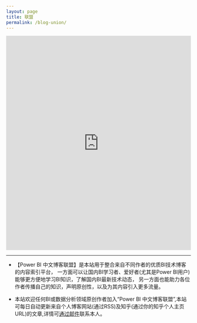 ```yaml
---
layout: page
title: 联盟
permalink: /blog-union/
---
```


<html>
<body>
<iframe width="100%" height="585" src="https://app.powerbi.com/view?r=eyJrIjoiOTA4OWQ3NWEtYjhlZi00NDQ1LWI3MjQtMGJiNDZhNzA3MDk3IiwidCI6IjAwM2ViMjA5LTc0NjQtNGVhNy1hOTcxLWFlMWQyMmI5NGFiNCIsImMiOjEwfQ%3D%3D" frameborder="0" allowFullScreen="true"></iframe>
</body>
</html>

---------------------

- 【Power BI 中文博客联盟】是本站用于整合来自不同作者的优质BI技术博客的内容索引平台，
一方面可以让国内BI学习者、爱好者(尤其是Power BI用户)能够更方便地学习BI知识，了解国内BI最新技术动态，
另一方面也能助力各位作者传播自己的知识，声明原创性，以及为其内容引入更多流量。

- 本站欢迎任何BI或数据分析领域原创作者加入“Power BI 中文博客联盟”,本站可每日自动更新来自个人博客网站(通过RSS)及知乎(通过你的知乎个人主页URL)的文章,详情可[通过邮件](mailto:daviszhang@189.cn)联系本人。
